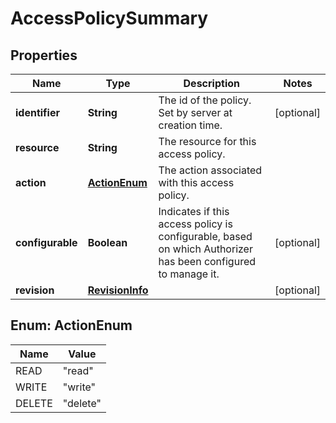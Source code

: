 # AccessPolicySummary

## Properties
Name | Type | Description | Notes
------------ | ------------- | ------------- | -------------
**identifier** | **String** | The id of the policy. Set by server at creation time. |  [optional]
**resource** | **String** | The resource for this access policy. | 
**action** | [**ActionEnum**](#ActionEnum) | The action associated with this access policy. | 
**configurable** | **Boolean** | Indicates if this access policy is configurable, based on which Authorizer has been configured to manage it. |  [optional]
**revision** | [**RevisionInfo**](RevisionInfo.md) |  |  [optional]

<a name="ActionEnum"></a>
## Enum: ActionEnum
Name | Value
---- | -----
READ | &quot;read&quot;
WRITE | &quot;write&quot;
DELETE | &quot;delete&quot;
